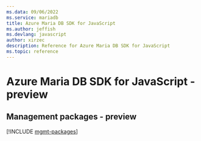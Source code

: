 ```yaml
---
ms.data: 09/06/2022
ms.service: mariadb
title: Azure Maria DB SDK for JavaScript
ms.author: jeffish
ms.devlang: javascript
author: xirzec
description: Reference for Azure Maria DB SDK for JavaScript
ms.topic: reference
---
```

# Azure Maria DB SDK for JavaScript - preview

## Management packages - preview
[!INCLUDE [mgmt-packages](maria-db-mgmt-index.md)]
